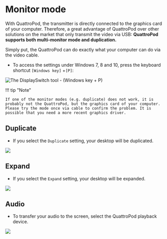# Monitor mode

With QuattroPod, the transmitter is directly connected to the graphics card of your computer. Therefore, a great advantage of QuattroPod over other solutions on the market that only transmit the video via USB: **QuattroPod supports both multi-monitor mode and duplication.**

Simply put, the QuattroPod can do exactly what your computer can do via the video cable.

* To access the settings under Windows 7, 8 and 10, press the keyboard shortcut `[Windows key]` +`[P]`:

![The DisplaySwitch tool - (Windows key + P)](/assets/img/displayswitch.jpg)

!!! tip "Note"
    
	If one of the monitor modes (e.g. duplicate) does not work, it is probably not the QuattroPod, but the graphics card of your computer. Please try the mode once via cable to confirm the problem. It is possible that you need a more recent graphics driver.
	
## Duplicate

* If you select the `Duplicate` setting, your desktop will be duplicated.

![](/assets/img/duplicate.jpg)


## Expand

* If you select the `Expand` setting, your desktop will be expanded.

![](/assets/img/extend.jpg)

## Audio

* To transfer your audio to the screen, select the QuattroPod playback device.

![](/assets/img/sound.jpg)

